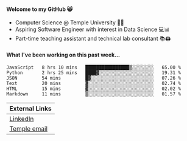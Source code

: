 #### Welcome to my GitHub 😸
  * Computer Science @ Temple University 🍒🦉
  * Aspiring Software Engineer with interest in Data Science 💻📊
  * Part-time teaching assistant and technical lab consultant 📚🖨️

#### What I've been working on this past week...
<!--START_SECTION:waka-->

```text
JavaScript   8 hrs 10 mins   ████████████████▒░░░░░░░░   65.00 %
Python       2 hrs 25 mins   ████▓░░░░░░░░░░░░░░░░░░░░   19.31 %
JSON         54 mins         █▓░░░░░░░░░░░░░░░░░░░░░░░   07.26 %
Text         20 mins         ▓░░░░░░░░░░░░░░░░░░░░░░░░   02.74 %
HTML         15 mins         ▓░░░░░░░░░░░░░░░░░░░░░░░░   02.02 %
Markdown     11 mins         ▒░░░░░░░░░░░░░░░░░░░░░░░░   01.57 %
```

<!--END_SECTION:waka-->

| External Links | 
| -------------- | 
| [LinkedIn](https://linkedin.com/in/shullender) |
| [Temple email](mailto:stephull@temple.edu) |
